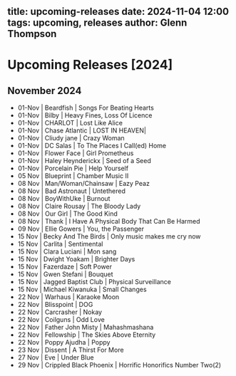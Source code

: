 title: upcoming-releases
date: 2024-11-04 12:00
tags: upcoming, releases
author: Glenn Thompson
---

# Upcoming Releases [2024]

## November 2024



- 01-Nov   | Beardfish         | Songs For Beating Hearts
- 01-Nov   | Bilby             | Heavy Fines, Loss Of Licence
- 01-Nov   | CHARLOT           | Lost Like Alice
- 01-Nov   | Chase Atlantic    | LOST IN HEAVEN|
- 01-Nov   | Cliudy jane       | Crazy Woman
- 01-Nov   | DC Salas          | To The Places I Call(ed) Home
- 01-Nov   | Flower Face       | Girl Prometheus
- 01-Nov   | Haley Heynderickx | Seed of a Seed
- 01-Nov   | Porcelain Pie     | Help Yourself
- 05 Nov | Blueprint | Chamber Music II
- 08 Nov | Man/Woman/Chainsaw | Eazy Peaz
- 08 Nov | Bad Astronaut | Untethered
- 08 Nov | BoyWithUke | Burnout
- 08 Nov | Claire Rousay | The Bloody Lady
- 08 Nov | Our Girl | The Good Kind
- 08 Nov | Thank | I Have A Physical Body That Can Be Harmed
- 09 Nov | Ellie Gowers | You, the Passenger
- 15 Nov | Becky And The Birds | Only music makes me cry now
- 15 Nov | Carlita | Sentimental
- 15 Nov | Clara Luciani | Mon sang
- 15 Nov | Dwight Yoakam | Brighter Days
- 15 Nov | Fazerdaze | Soft Power
- 15 Nov | Gwen Stefani | Bouquet
- 15 Nov | Jagged Baptist Club | Physical Surveillance
- 15 Nov | Michael Kiwanuka | Small Changes
- 22 Nov | Warhaus | Karaoke Moon
- 22 Nov | Blisspoint | DOG
- 22 Nov | Carcrasher | Nokay
- 22 Nov | Coilguns | Odd Love
- 22 Nov | Father John Misty | Mahashmashana
- 22 Nov | Fellowship | The Skies Above Eternity
- 22 Nov | Poppy Ajudha | Poppy
- 23 Nov | Dissent | A Thirst For More
- 27 Nov | Eve | Under Blue
- 29 Nov | Crippled Black Phoenix | Horrific Honorifics Number Two​(​2)
